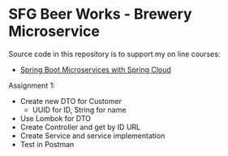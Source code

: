 # SFG Beer Works - Brewery Microservice

Source code in this repository is to support my on line courses:
* [Spring Boot Microservices with Spring Cloud](https://www.udemy.com/spring-boot-microservices-with-spring-cloud-beginner-to-guru/?couponCode=GIT_HUB2)

Assignment 1:
* Create new DTO for Customer
  * UUID for ID, String for name
* Use Lombok for DTO
* Create Controller and get by ID URL
* Create Service and service implementation
* Test in Postman